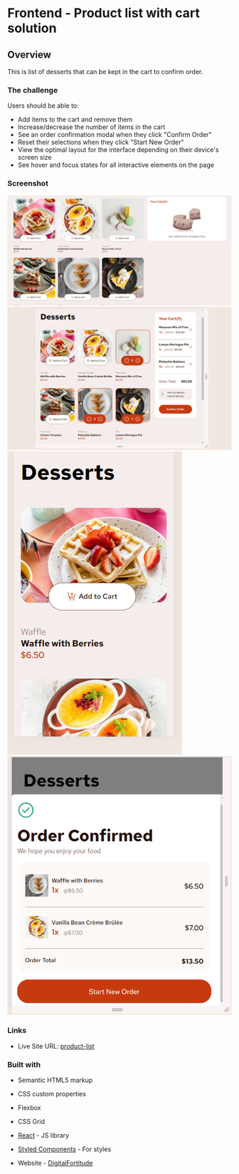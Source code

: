 # Frontend - Product list with cart solution 


## Overview
This is list of desserts that can be kept in the cart to confirm order.
### The challenge

Users should be able to:

- Add items to the cart and remove them
- Increase/decrease the number of items in the cart
- See an order confirmation modal when they click "Confirm Order"
- Reset their selections when they click "Start New Order"
- View the optimal layout for the interface depending on their device's screen size
- See hover and focus states for all interactive elements on the page

### Screenshot

![](./screenshots/desktop1.png)![](./screenshots/desktop2.png)![](./screenshots/mobile.png)
![](./screenshots/mobile1.png)



### Links

- Live Site URL: [product-list](https://dessert-list.netlify.app/)

### Built with

- Semantic HTML5 markup
- CSS custom properties
- Flexbox
- CSS Grid
- [React](https://reactjs.org/) - JS library
- [Styled Components](https://styled-components.com/) - For styles


- Website - [DigitalFortitude](https://dessert-list.netlify.app/)



